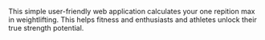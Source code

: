 This simple user-friendly web application calculates your one repition max in weightlifting. This helps fitness and enthusiasts and athletes unlock their true strength potential.